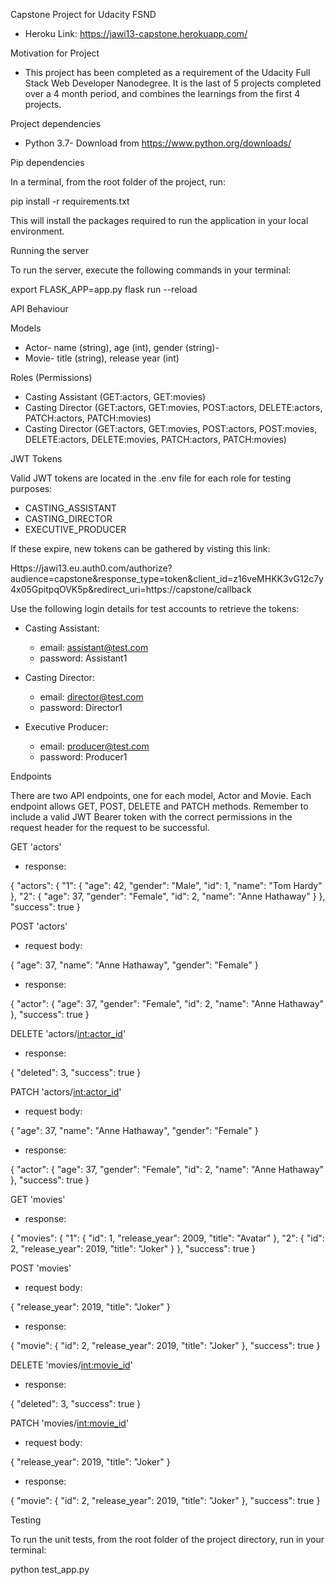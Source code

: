 Capstone Project for Udacity FSND

- Heroku Link: https://jawi13-capstone.herokuapp.com/

Motivation for Project

- This project has been completed as a requirement of the Udacity Full Stack Web Developer Nanodegree. It is the last of 5 projects completed over a 4 month period, and combines the learnings from the first 4 projects.

Project dependencies

- Python 3.7- Download from https://www.python.org/downloads/

Pip dependencies

In a terminal, from the root folder of the project, run:

pip install -r requirements.txt

This will install the packages required to run the application in your local environment.

Running the server

To run the server, execute the following commands in your terminal:

export FLASK_APP=app.py
flask run --reload

API Behaviour

Models

- Actor- name (string), age (int), gender (string)-
- Movie- title (string), release year (int)

Roles (Permissions)

- Casting Assistant (GET:actors, GET:movies)
- Casting Director (GET:actors, GET:movies, POST:actors, DELETE:actors, PATCH:actors, PATCH:movies)
- Casting Director (GET:actors, GET:movies, POST:actors, POST:movies, DELETE:actors, DELETE:movies, PATCH:actors, PATCH:movies)

JWT Tokens

Valid JWT tokens are located in the .env file for each role for testing purposes:

- CASTING_ASSISTANT
- CASTING_DIRECTOR
- EXECUTIVE_PRODUCER

If these expire, new tokens can be gathered by visting this link:

Https://jawi13.eu.auth0.com/authorize?audience=capstone&response_type=token&client_id=z16veMHKK3vG12c7y4x05GpitpqOVK5p&redirect_uri=https://capstone/callback

Use the following login details for test accounts to retrieve the tokens:

- Casting Assistant: 
    - email: assistant@test.com
    - password: Assistant1

- Casting Director:
    - email: director@test.com
    - password: Director1

- Executive Producer:
    - email: producer@test.com
    - password: Producer1

Endpoints

There are two API endpoints, one for each model, Actor and Movie. Each endpoint allows GET, POST, DELETE and PATCH methods. Remember to include a valid JWT Bearer token with the correct permissions in the request header for the request to be successful.

GET 'actors'

- response:

{
  "actors": {
    "1": {
      "age": 42,
      "gender": "Male",
      "id": 1,
      "name": "Tom Hardy"
    },
    "2": {
      "age": 37,
      "gender": "Female",
      "id": 2,
      "name": "Anne Hathaway"
    }
  },
  "success": true
}

POST 'actors'

- request body:

{
"age": 37,
"name": "Anne Hathaway",
"gender": "Female"
}

- response:

{
  "actor": {
    "age": 37,
    "gender": "Female",
    "id": 2,
    "name": "Anne Hathaway"
  },
  "success": true
}

DELETE 'actors/<int:actor_id>'

- response:

{
  "deleted": 3,
  "success": true
}

PATCH 'actors/<int:actor_id>'

- request body:

{
"age": 37,
"name": "Anne Hathaway",
"gender": "Female"
}

- response:

{
  "actor": {
    "age": 37,
    "gender": "Female",
    "id": 2,
    "name": "Anne Hathaway"
  },
  "success": true
}

GET 'movies'

- response:

{
  "movies": {
    "1": {
      "id": 1,
      "release_year": 2009,
      "title": "Avatar"
    },
    "2": {
      "id": 2,
      "release_year": 2019,
      "title": "Joker"
    }
  },
  "success": true
}

POST 'movies'

- request body:

{
"release_year": 2019,
"title": "Joker"
}

- response:

{
  "movie": {
    "id": 2,
    "release_year": 2019,
    "title": "Joker"
  },
  "success": true
}

DELETE 'movies/<int:movie_id>'

- response:

{
  "deleted": 3,
  "success": true
}

PATCH 'movies/<int:movie_id>'

- request body:

{
"release_year": 2019,
"title": "Joker"
}

- response:

{
  "movie": {
    "id": 2,
    "release_year": 2019,
    "title": "Joker"
  },
  "success": true
}

Testing

To run the unit tests, from the root folder of the project directory, run in your terminal:

python test_app.py